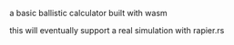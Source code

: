 a basic ballistic calculator built with wasm

this will eventually support a real simulation with rapier.rs
